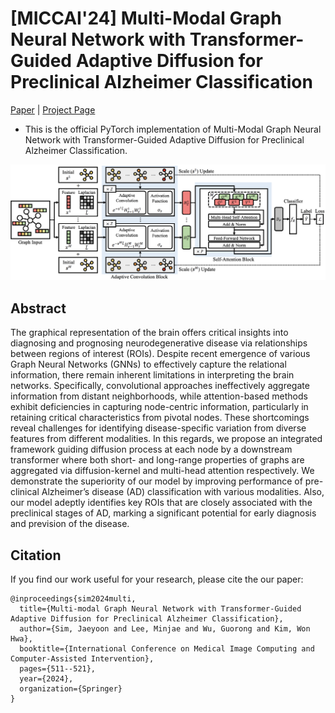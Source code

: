 # [MICCAI'24] Multi-Modal Graph Neural Network with Transformer-Guided Adaptive Diffusion for Preclinical Alzheimer Classification

[Paper](https://link.springer.com/chapter/10.1007/978-3-031-72086-4_48) | [Project Page](https://jaeyoonssim.github.io/publications/miccai2024/miccai2024_v2.github.io-main/index.html)

- This is the official PyTorch implementation of Multi-Modal Graph Neural Network with Transformer-Guided Adaptive Diffusion for Preclinical Alzheimer Classification.

![overview](img/overview.png)

## Abstract
The graphical representation of the brain offers critical insights into diagnosing and prognosing neurodegenerative disease via relationships between regions of interest (ROIs). Despite recent emergence of various Graph Neural Networks (GNNs) to effectively capture the relational information, there remain inherent limitations in interpreting the brain networks. Specifically, convolutional approaches ineffectively aggregate information from distant neighborhoods, while attention-based methods exhibit deficiencies in capturing node-centric information, particularly in retaining critical characteristics from pivotal nodes. These shortcomings reveal challenges for identifying disease-specific variation from diverse features from different modalities. In this regards, we propose an integrated framework guiding diffusion process at each node by a downstream transformer where both short- and long-range properties of graphs are aggregated via diffusion-kernel and multi-head attention respectively. We demonstrate the superiority of our model by improving performance of pre-clinical Alzheimer’s disease (AD) classification with various modalities. Also, our model adeptly identifies key ROIs that are closely associated with the preclinical stages of AD, marking a significant potential for early diagnosis and prevision of the disease.

## Citation
If you find our work useful for your research, please cite the our paper:
```
@inproceedings{sim2024multi,
  title={Multi-modal Graph Neural Network with Transformer-Guided Adaptive Diffusion for Preclinical Alzheimer Classification},
  author={Sim, Jaeyoon and Lee, Minjae and Wu, Guorong and Kim, Won Hwa},
  booktitle={International Conference on Medical Image Computing and Computer-Assisted Intervention},
  pages={511--521},
  year={2024},
  organization={Springer}
}
```
